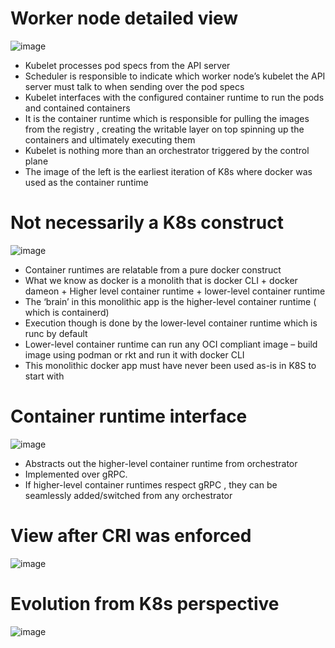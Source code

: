 # Worker node detailed view

![image](https://user-images.githubusercontent.com/13942355/129881885-eb488ef3-c909-40a5-89cf-375500d80e49.png)

- Kubelet processes pod specs from the API server 
- Scheduler is responsible to indicate which worker node’s kubelet the API server must talk to when sending over the pod specs
- Kubelet interfaces with the configured container runtime to run the pods and contained containers 
- It is the container runtime which is responsible for pulling the images from the registry , creating the writable layer on top spinning up the containers and ultimately executing them 
- Kubelet is nothing more than an orchestrator triggered by the control plane 
- The image of the left is the earliest iteration of K8s where docker was used as the container runtime 

# Not necessarily a K8s construct

![image](https://user-images.githubusercontent.com/13942355/129881965-4bd96030-187e-4266-99b7-0f30429fa8ba.png)

- Container runtimes are relatable from a pure docker construct 
- What we know as docker is a monolith that is docker CLI + docker dameon + Higher level container runtime + lower-level container runtime 
- The ‘brain’ in this monolithic app is the higher-level container runtime ( which is containerd) 
- Execution though is done by the lower-level container runtime which is runc by default 
- Lower-level container runtime can run any OCI compliant image – build image using podman or rkt and run it with docker CLI 
- This monolithic docker app must have never been used as-is in K8S  to start with 

# Container runtime interface

![image](https://user-images.githubusercontent.com/13942355/129882136-e886c9f7-43c2-4904-9fda-51417a73e05e.png)

- Abstracts out the higher-level container runtime from orchestrator
- Implemented over gRPC.
- If higher-level container runtimes respect gRPC , they can be seamlessly added/switched  from any orchestrator 

# View after CRI was enforced

![image](https://user-images.githubusercontent.com/13942355/129882262-e0ef6f80-262c-4d1d-9c3b-54338c6b78cb.png)

# Evolution from K8s perspective

![image](https://user-images.githubusercontent.com/13942355/129882325-bd3e3c72-479b-42e9-9f34-8348972f525c.png)


 
